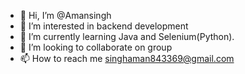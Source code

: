 - 👋 Hi, I’m @Amansingh
- 👀 I’m interested in  backend development
- 🌱 I’m currently learning  Java and Selenium(Python).
- 💞️ I’m looking to collaborate on group
- 📫 How to reach me singhaman843369@gmail.com

<!---
Amansingh843369/Amansingh843369 is a ✨ special ✨ repository because its `README.md` (this file) appears on your GitHub profile.
You can click the Preview link to take a look at your changes.
-->
